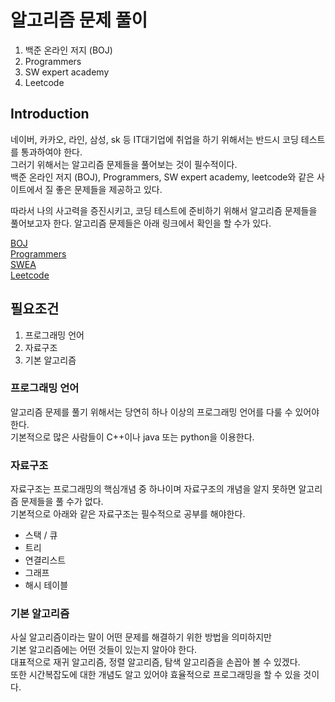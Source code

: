# 알고리즘 문제 풀이
1. 백준 온라인 저지 (BOJ)
2. Programmers
3. SW expert academy  
4. Leetcode

## Introduction
네이버, 카카오, 라인, 삼성, sk 등 IT대기업에 취업을 하기 위해서는 반드시 코딩 테스트를 통과하여야 한다.  
그러기 위해서는 알고리즘 문제들을 풀어보는 것이 필수적이다.  
백준 온라인 저지 (BOJ), Programmers, SW expert academy, leetcode와 같은 사이트에서 질 좋은 문제들을 제공하고 있다.

따라서 나의 사고력을 증진시키고, 코딩 테스트에 준비하기 위해서 알고리즘 문제들을 풀어보고자 한다.
알고리즘 문제들은 아래 링크에서 확인을 할 수가 있다.  

[BOJ](https://www.acmicpc.net/)    
[Programmers](https://programmers.co.kr/)    
[SWEA](https://swexpertacademy.com/main/main.do)  
[Leetcode](https://leetcode.com/)  

## 필요조건
1. 프로그래밍 언어  
2. 자료구조  
3. 기본 알고리즘  

### 프로그래밍 언어
알고리즘 문제를 풀기 위해서는 당연히 하나 이상의 프로그래밍 언어를 다룰 수 있어야 한다.  
기본적으로 많은 사람들이 C++이나 java 또는 python을 이용한다.

### 자료구조
자료구조는 프로그래밍의 핵심개념 중 하나이며 자료구조의 개념을 알지 못하면 알고리즘 문제들을 풀 수가 없다.  
기본적으로 아래와 같은 자료구조는 필수적으로 공부를 해야한다.  

- 스택 / 큐  
- 트리  
- 연결리스트  
- 그래프  
- 해시 테이블

### 기본 알고리즘
사실 알고리즘이라는 말이 어떤 문제를 해결하기 위한 방법을 의미하지만   
기본 알고리즘에는 어떤 것들이 있는지 알아야 한다.    
대표적으로 재귀 알고리즘, 정렬 알고리즘, 탐색 알고리즘을 손꼽아 볼 수 있겠다.  
또한 시간복잡도에 대한 개념도 알고 있어야 효율적으로 프로그래밍을 할 수 있을 것이다.